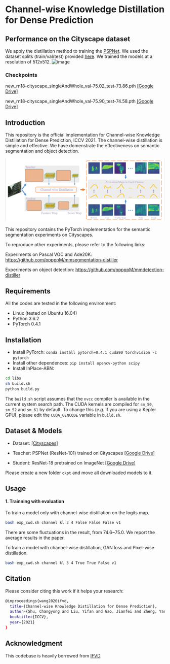 # Channel-wise Knowledge Distillation for Dense Prediction

## Performance on the Cityscape dataset
We apply the distillation method to training the [PSPNet](https://arxiv.org/abs/1612.01105). We used the dataset splits (train/val/test) provided [here](https://github.com/speedinghzl/pytorch-segmentation-toolbox). We trained the models at a resolution of 512x512.
![image](https://github.com/irfanICMLL/TorchDistiller/blob/929b550409ed6cd06bf4bdde63b4e445db82e0a9/SemSeg-distill/img/Main%20results.png)



### Checkpoints

new_rn18-cityscape_singleAndWhole_val-75.02_test-73.86.pth [[Google Drive]](https://drive.google.com/file/d/1eLOslSm1Clif_PJFTedbmG9fdhhqPSAe/view?usp=sharing)

new_rn18-cityscape_singleAndWhole_val-75.90_test-74.58.pth [[Google Drive]](https://drive.google.com/file/d/1IWGQvoP8OMcRysHPMPmXAjWi8k7IW3ZZ/view?usp=sharing)



## Introduction
This repository is the official implementation for Channel-wise Knowledge Distillation for Dense Prediction, ICCV 2021. The channel-wise distillation is simple and effective. We have domenstrate the effectiveness on semantic segmentation and object detection.

![image](img/MainFigure.png)





This repository contains the PyTorch implementation for the semantic segmentation experiments on Cityscapes.

To reproduce other experiments, please refer to the following links:

Experiments on Pascal VOC and Ade20K: https://github.com/pppppM/mmsegmentation-distiller 

Experiments on object detection: https://github.com/pppppM/mmdetection-distiller





## Requirements

All the codes are tested in the following environment:

* Linux (tested on Ubuntu 16.04)
* Python 3.6.2
* PyTorch 0.4.1

## Installation

* Install PyTorch: ` conda install pytorch=0.4.1 cuda90 torchvision -c pytorch `
* Install other dependences: ` pip install opencv-python scipy `
* Install InPlace-ABN:
```bash
cd libs
sh build.sh
python build.py
``` 
The `build.sh` script assumes that the `nvcc` compiler is available in the current system search path.
The CUDA kernels are compiled for `sm_50`, `sm_52` and `sm_61` by default.
To change this (_e.g._ if you are using a Kepler GPU), please edit the `CUDA_GENCODE` variable in `build.sh`.

## Dataset & Models

* Dataset: [[Cityscapes]](https://www.cityscapes-dataset.com/)

* Teacher: PSPNet (ResNet-101) trained on Cityscapes [[Google Drive]](https://drive.google.com/file/d/1epiJnLiPYSAgT2IHP0UhYkTSRMb8twpJ/view?usp=sharing)

* Student: ResNet-18 pretrained on ImageNet [[Google Drive]](https://drive.google.com/file/d/17ewTEr-FZ8x0Lc9XMMR5VbgOupq48s9q/view?usp=sharing)

Please create a new folder `ckpt` and move all downloaded models to it.

## Usage

#### 1. Trainning with evaluation


To train a model only with channel-wise distillation on the logits map.

```bash
bash exp_cwd.sh channel kl 3 4 False False False v1
```

There are some fluctuations in the result, from 74.6~75.0. We report the average results in the paper.

To train a model with channel-wise distillation, GAN loss and Pixel-wise distillation.

```bash
bash exp_cwd.sh channel kl 3 4 True True False v1
```



## Citation

Please consider citing this work if it helps your research:


```bash
@inproceedings{wang2020ifvd,
  title={Channel-wise Knowledge Distillation for Dense Prediction},
  author={Shu, Changyong and Liu, Yifan and Gao, Jianfei and Zheng, Yan and Shen, Chunhua},
  booktitle={ICCV},
  year={2021}
}

```

## Acknowledgment

This codebase is heavily borrowed from [IFVD](https://github.com/YukangWang/IFVD).
